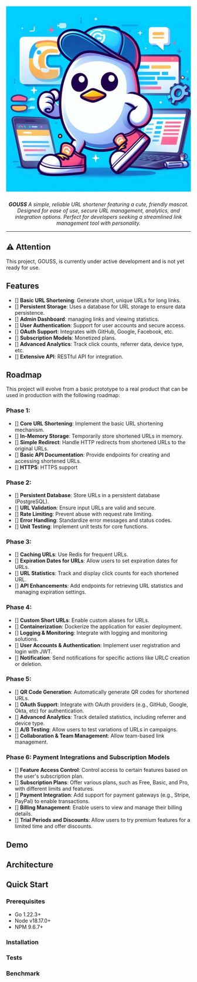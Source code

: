 <h1 align="center">
  <a href="https://github.com/fajarnugraha37/gouss">
    <picture>
      <img alt="GOUSS" src="https://raw.githubusercontent.com/fajarnugraha37/gouss/refs/heads/main/docs/logo-4.png">
    </picture>
  </a>
</h1>
<p align="center">
    <em><b>GOUSS</b> A simple, reliable URL shortener featuring a cute, friendly mascot. Designed for ease of use, secure URL management, analytics, and integration options. Perfect for developers seeking a streamlined link management tool with personality.
    </em>
</p>

---
## ⚠️ **Attention**

This project, GOUSS, is currently under active development and is not yet ready for use.

## Features

- [] **Basic URL Shortening**: Generate short, unique URLs for long links.
- [] **Persistent Storage**: Uses a database for URL storage to ensure data persistence.
- [] **Admin Dashboard**: managing links and viewing statistics.
- [] **User Authentication**: Support for user accounts and secure access.
- [] **OAuth Support**: Integrates with GitHub, Google, Facebook, etc.
- [] **Subscription Models**: Monetized plans.
- [] **Advanced Analytics**: Track click counts, referrer data, device type, etc.
- [] **Extensive API**: RESTful API for integration.

## Roadmap

This project will evolve from a basic prototype to a real product that can be used in production with the following roadmap:
### Phase 1:
- [] **Core URL Shortening**: Implement the basic URL shortening mechanism.
- [] **In-Memory Storage**: Temporarily store shortened URLs in memory.
- [] **Simple Redirect**: Handle HTTP redirects from shortened URLs to the original URLs.
- [] **Basic API Documentation**: Provide endpoints for creating and accessing shortened URLs.
- [] **HTTPS**: HTTPS support

### Phase 2:
- [] **Persistent Database**: Store URLs in a persistent database (PostgreSQL).
- [] **URL Validation**: Ensure input URLs are valid and secure.
- [] **Rate Limiting**: Prevent abuse with request rate limiting.
- [] **Error Handling**: Standardize error messages and status codes.
- [] **Unit Testing**: Implement unit tests for core functions.

### Phase 3:
- [] **Caching URLs**: Use Redis for frequent URLs.
- [] **Expiration Dates for URLs**: Allow users to set expiration dates for URLs.
- [] **URL Statistics**: Track and display click counts for each shortened URL.
- [] **API Enhancements**: Add endpoints for retrieving URL statistics and managing expiration settings.

### Phase 4:
- [] **Custom Short URLs**: Enable custom aliases for URLs.
- [] **Containerization**: Dockerize the application for easier deployment.
- [] **Logging & Monitoring**: Integrate with logging and monitoring solutions.
- [] **User Accounts & Authentication**: Implement user registration and login with JWT.
- [] **Notification**: Send notifications for specific actions like URLC creation or deletion.

### Phase 5:
- [] **QR Code Generation**: Automatically generate QR codes for shortened URLs.
- [] **OAuth Support**: Integrate with OAuth providers (e.g., GitHub, Google, Okta, etc) for authentication.
- [] **Advanced Analytics**: Track detailed statistics, including referrer and device type.
- [] **A/B Testing**: Allow users to test variations of URLs in campaigns.
- [] **Collaboration & Team Management**: Allow team-based link management.

### Phase 6: Payment Integrations and Subscription Models
- [] **Feature Access Control**: Control access to certain features based on the user's subscription plan.
- [] **Subscription Plans**: Offer various plans, such as Free, Basic, and Pro, with different limits and features.
- [] **Payment Integration**: Add support for payment gateways (e.g., Stripe, PayPal) to enable transactions.
- [] **Billing Management**: Enable users to view and manage their billing details.
- [] **Trial Periods and Discounts**: Allow users to try premium features for a limited time and offer discounts.

## Demo

## Architecture

## Quick Start

### Prerequisites
- Go 1.22.3+
- Node v18.17.0+
- NPM 9.6.7+

### Installation

### Tests

### Benchmark
